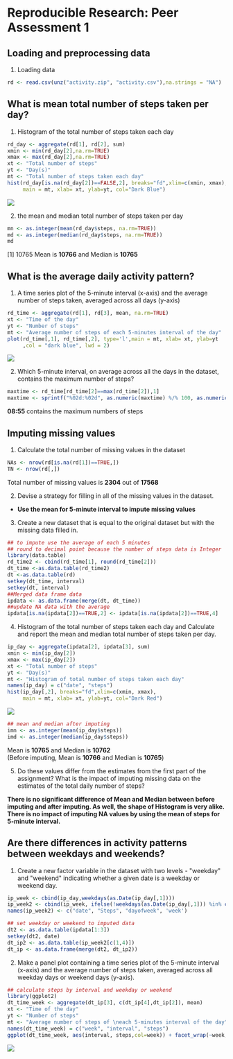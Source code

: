 # Reproducible Research: Peer Assessment 1


## Loading and preprocessing data
1. Loading data

```r
rd <- read.csv(unz("activity.zip", "activity.csv"),na.strings = "NA")
```


## What is mean total number of steps taken per day?
1. Histogram of the total number of steps taken each day

```r
rd_day <- aggregate(rd[1], rd[2], sum)
xmin <- min(rd_day[2],na.rm=TRUE)
xmax <- max(rd_day[2],na.rm=TRUE)
xt <- "Total number of steps"
yt <- "Day(s)"
mt <- "Total number of steps taken each day" 
hist(rd_day[is.na(rd_day[2])==FALSE,2], breaks="fd",xlim=c(xmin, xmax), 
     main = mt, xlab= xt, ylab=yt, col="Dark Blue")
```

![](./PA1_template_files/figure-html/histgram-1.png) 


2. the mean and median total number of steps taken per day

```r
mn <- as.integer(mean(rd_day$steps, na.rm=TRUE))
md <- as.integer(median(rd_day$steps, na.rm=TRUE))
md
```

[1] 10765
Mean is **10766** and Median is **10765**  

## What is the average daily activity pattern?
1. A time series plot of the 5-minute interval (x-axis) and the average number of steps taken, averaged across all days (y-axis)

```r
rd_time <- aggregate(rd[1], rd[3], mean, na.rm=TRUE)
xt <- "Time of the day"
yt <- "Number of steps"
mt <- "Average number of steps of each 5-minutes interval of the day" 
plot(rd_time[,1], rd_time[,2], type='l',main = mt, xlab= xt, ylab=yt
     ,col = "dark blue", lwd = 2)
```

![](./PA1_template_files/figure-html/timeseries-1.png) 

2. Which 5-minute interval, on average across all the days in the dataset, contains the maximum number of steps?

```r
maxtime <- rd_time[rd_time[2]==max(rd_time[2]),1]
maxtime <- sprintf("%02d:%02d", as.numeric(maxtime) %/% 100, as.numeric(maxtime) %% 60)
```
**08:55** contains the maximum numbers of steps   


## Imputing missing values
1. Calculate the total number of missing values in the dataset

```r
NAs <- nrow(rd[is.na(rd[1])==TRUE,])
TN <- nrow(rd[,])
```
Total number of missing values is **2304** out of **17568**

2. Devise a strategy for filling in all of the missing values in the dataset.

- **Use the mean for 5-minute interval to impute missing values**

3. Create a new dataset that is equal to the original dataset but with the missing data filled in.


```r
## to impute use the average of each 5 minutes 
## round to decimal point because the number of steps data is Integer
library(data.table)
rd_time2 <- cbind(rd_time[1], round(rd_time[2]))
dt_time <-as.data.table(rd_time2)
dt <-as.data.table(rd)
setkey(dt_time, interval)
setkey(dt, interval)
##Merged data frame data
ipdata <- as.data.frame(merge(dt, dt_time))
##update NA data with the average
ipdata[is.na(ipdata[2])==TRUE,2] <- ipdata[is.na(ipdata[2])==TRUE,4]
```

4. Histogram of the total number of steps taken each day and Calculate and report the mean and median total number of steps taken per day. 

```r
ip_day <- aggregate(ipdata[2], ipdata[3], sum)
xmin <- min(ip_day[2])
xmax <- max(ip_day[2])
xt <- "Total number of steps"
yt <- "Day(s)"
mt <- "Histogram of total number of steps taken each day" 
names(ip_day) = c("date", "steps")
hist(ip_day[,2], breaks="fd",xlim=c(xmin, xmax), 
     main = mt, xlab= xt, ylab=yt, col="Dark Red")
```

![](./PA1_template_files/figure-html/ihist-1.png) 

```r
## mean and median after imputing
imn <- as.integer(mean(ip_day$steps))
imd <- as.integer(median(ip_day$steps))
```

Mean is **10765** and Median is **10762**  
(Before imputing, Mean is **10766** and Median is **10765**)  



5. Do these values differ from the estimates from the first part of the assignment? What is the impact of imputing missing data on the estimates of the total daily number of steps?

**There is no significant difference of Mean and Median between before imputing and after imputing. As well, the shape of Histogram is very alike. There is no impact of imputing NA values by using the mean of steps for 5-minute interval.**


## Are there differences in activity patterns between weekdays and weekends?
1. Create a new factor variable in the dataset with two levels - "weekday" and "weekend" indicating whether a given date is a weekday or weekend day.

```r
ip_week <- cbind(ip_day,weekdays(as.Date(ip_day[,1])))
ip_week2 <- cbind(ip_week, ifelse(!weekdays(as.Date(ip_day[,1])) %in% c("Saturday", "Sunday"), "weekday","weekend"))
names(ip_week2) <- c("date", "Steps", "dayofweek", 'week')

## set weekday or weekend to imputed data
dt2 <- as.data.table(ipdata[1:3])
setkey(dt2, date)
dt_ip2 <- as.data.table(ip_week2[c(1,4)])
dt_ip <- as.data.frame(merge(dt2, dt_ip2))
```


2. Make a panel plot containing a time series plot of the 5-minute interval (x-axis) and the average number of steps taken, averaged across all weekday days or weekend days (y-axis).

```r
## calculate steps by interval and weekday or weekend
library(ggplot2)
dt_time_week <- aggregate(dt_ip[3], c(dt_ip[4],dt_ip[2]), mean)
xt <- "Time of the day"
yt <- "Number of steps"
mt <- "Average number of steps of \neach 5-minutes interval of the day"
names(dt_time_week) = c("week", "interval", "steps")
ggplot(dt_time_week, aes(interval, steps,col=week)) + facet_wrap(~week,nrow=2) + geom_line(aes(group=week)) + labs(x=xt, y= yt, title =mt) + theme(legend.position = "none") + scale_color_manual(values = c("black", "red"))
```

![](./PA1_template_files/figure-html/weektimedata-1.png) 
